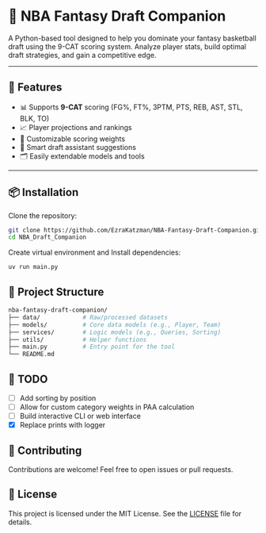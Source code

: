 # 🏀 NBA Fantasy Draft Companion

A Python-based tool designed to help you dominate your fantasy basketball draft using the 9-CAT scoring system. Analyze player stats, build optimal draft strategies, and gain a competitive edge.

---

## 🚀 Features

- 📊 Supports **9-CAT** scoring (FG%, FT%, 3PTM, PTS, REB, AST, STL, BLK, TO)
- 📈 Player projections and rankings
- 🧮 Customizable scoring weights
- 🧠 Smart draft assistant suggestions
- 🗂️ Easily extendable models and tools

---

## 📦 Installation

Clone the repository:

```bash
git clone https://github.com/EzraKatzman/NBA-Fantasy-Draft-Companion.git
cd NBA_Draft_Companion
```
Create virtual environment and Install dependencies:
```bash
uv run main.py
```

## 📁 Project Structure
```bash
nba-fantasy-draft-companion/
├── data/            # Raw/processed datasets
├── models/          # Core data models (e.g., Player, Team)
├── services/        # Logic models (e.g., Queries, Sorting)
├── utils/           # Helper functions
├── main.py          # Entry point for the tool
└── README.md
```

## 📌 TODO
- [ ] Add sorting by position
- [ ] Allow for custom category weights in PAA calculation
- [ ] Build interactive CLI or web interface
- [x] Replace prints with logger

## 🤝 Contributing
Contributions are welcome! Feel free to open issues or pull requests.

## 📜 License

This project is licensed under the MIT License. See the [LICENSE](LICENSE) file for details.

